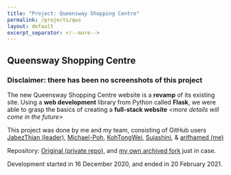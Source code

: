 ```yaml
---
title: "Project: Queensway Shopping Centre"
permalink: /projects/qws
layout: default
excerpt_separator: <!--more-->
---
```

## Queensway Shopping Centre
### Disclaimer: there has been no screenshots of this project

The new Queensway Shopping Centre website is a **revamp** of its existing site. Using a **web development** library from Python called **Flask**, we were able to grasp the basics of creating a **full-stack website** <!--more-->_&lt;more details will come in the future&gt;_


This project was done by me and my team, consisting of GitHub users <a href="https://github.com/JabezThian" target="_blank">JabezThian (leader)</a>, <a href="https://github.com/Michael-Poh" target="_blank">Michael-Poh</a>, <a href="https://github.com/KohTongWei" target="_blank">KohTongWei</a>, <a href="https://github.com/Sujashini" target="_blank">Sujashini</a>, & <a href="https://github.com/arifhamed" target="_blank">arifhamed (me)</a>


Repository: <a href="https://github.com/JabezThian/App-Development" target="_blank">Original (private repo)</a>, and <a href="https://github.com/arifhamed/IT1966-appdevelopmentproj" target="_blank">my own archived fork</a> just in case. 

Development started in 16 December 2020, and ended in 20 February 2021.